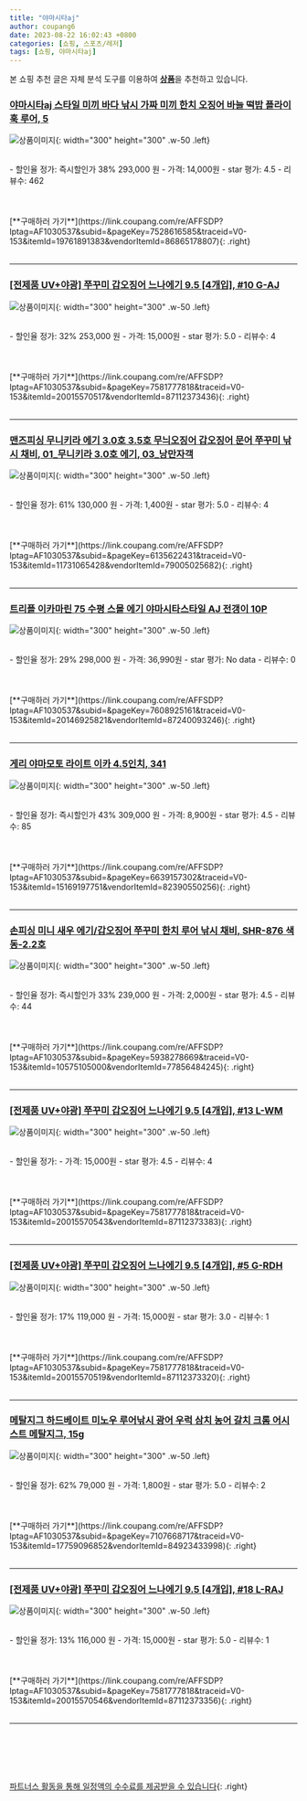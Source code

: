 ```yaml
---
title: "야마시타aj"
author: coupang6
date: 2023-08-22 16:02:43 +0800
categories: [쇼핑, 스포츠/레저]
tags: [쇼핑, 야마시타aj]
---
```


본 쇼핑 추천 글은 자체 분석 도구를 이용하여 [**상품**](https://link.coupang.com/a/bao1ui)을 추천하고 있습니다.

### [야마시타aj 스타일 미끼 바다 낚시 가짜 미끼 한치 오징어 바늘 떡밥 플라이훅 루어, 5](https://link.coupang.com/re/AFFSDP?lptag=AF1030537&subid=&pageKey=7528616585&traceid=V0-153&itemId=19761891383&vendorItemId=86865178807)

![상품이미지](https://thumbnail7.coupangcdn.com/thumbnails/remote/230x230ex/image/vendor_inventory/7a97/078d13649b0b450104ec593c62af7382a403565335039e6b9c5a90c6269d.png){: width="300" height="300" .w-50 .left}


<br>
- 할인율 정가: 즉시할인가 38%  293,000   원
- 가격: 14,000원
- star 평가: 4.5
- 리뷰수: 462
<br>
<br>
<br>
<br>
[**구매하러 가기**](https://link.coupang.com/re/AFFSDP?lptag=AF1030537&subid=&pageKey=7528616585&traceid=V0-153&itemId=19761891383&vendorItemId=86865178807){: .right}
<br>
<br>

---

### [[전제품 UV+야광] 쭈꾸미 갑오징어 느나에기 9.5 [4개입], #10 G-AJ](https://link.coupang.com/re/AFFSDP?lptag=AF1030537&subid=&pageKey=7581777818&traceid=V0-153&itemId=20015570517&vendorItemId=87112373436)

![상품이미지](https://thumbnail8.coupangcdn.com/thumbnails/remote/230x230ex/image/vendor_inventory/8952/be507f87acddc448d168008bc7c82819fa61a92efec9bc63195517328829.jpg){: width="300" height="300" .w-50 .left}


<br>
- 할인율 정가: 32%  253,000   원
- 가격: 15,000원
- star 평가: 5.0
- 리뷰수: 4
<br>
<br>
<br>
<br>
[**구매하러 가기**](https://link.coupang.com/re/AFFSDP?lptag=AF1030537&subid=&pageKey=7581777818&traceid=V0-153&itemId=20015570517&vendorItemId=87112373436){: .right}
<br>
<br>

---

### [맨즈피싱 무니키라 에기 3.0호 3.5호 무늬오징어 갑오징어 문어 쭈꾸미 낚시 채비, 01_무니키라 3.0호 에기, 03_낭만자객](https://link.coupang.com/re/AFFSDP?lptag=AF1030537&subid=&pageKey=6135622431&traceid=V0-153&itemId=11731065428&vendorItemId=79005025682)

![상품이미지](https://thumbnail9.coupangcdn.com/thumbnails/remote/230x230ex/image/vendor_inventory/773c/7344c6963d310b2d0c8575a1731adfffd43bde128f1d13ae63ddefbc1f37.jpg){: width="300" height="300" .w-50 .left}


<br>
- 할인율 정가: 61%  130,000   원
- 가격: 1,400원
- star 평가: 5.0
- 리뷰수: 4
<br>
<br>
<br>
<br>
[**구매하러 가기**](https://link.coupang.com/re/AFFSDP?lptag=AF1030537&subid=&pageKey=6135622431&traceid=V0-153&itemId=11731065428&vendorItemId=79005025682){: .right}
<br>
<br>

---

### [트리플 이카마린 75 수평 스몰 에기 야마시타스타일 AJ 전갱이 10P](https://link.coupang.com/re/AFFSDP?lptag=AF1030537&subid=&pageKey=7608925161&traceid=V0-153&itemId=20146925821&vendorItemId=87240093246)

![상품이미지](https://thumbnail8.coupangcdn.com/thumbnails/remote/230x230ex/image/vendor_inventory/fc8c/ed6462c39dc287f39caa59842ce4a3bf6479e4655e3ebf15410c7b823ff6.jpg){: width="300" height="300" .w-50 .left}


<br>
- 할인율 정가: 29%  298,000   원
- 가격: 36,990원
- star 평가: No data
- 리뷰수: 0
<br>
<br>
<br>
<br>
[**구매하러 가기**](https://link.coupang.com/re/AFFSDP?lptag=AF1030537&subid=&pageKey=7608925161&traceid=V0-153&itemId=20146925821&vendorItemId=87240093246){: .right}
<br>
<br>

---

### [게리 야마모토 라이트 이카 4.5인치, 341](https://link.coupang.com/re/AFFSDP?lptag=AF1030537&subid=&pageKey=6639157302&traceid=V0-153&itemId=15169197751&vendorItemId=82390550256)

![상품이미지](https://thumbnail10.coupangcdn.com/thumbnails/remote/230x230ex/image/vendor_inventory/a652/f5ebdcea83ce6be9c2b6f8861c2576685be51e90a42656277fcbac9acc1a.jpeg){: width="300" height="300" .w-50 .left}


<br>
- 할인율 정가: 즉시할인가 43%  309,000   원
- 가격: 8,900원
- star 평가: 4.5
- 리뷰수: 85
<br>
<br>
<br>
<br>
[**구매하러 가기**](https://link.coupang.com/re/AFFSDP?lptag=AF1030537&subid=&pageKey=6639157302&traceid=V0-153&itemId=15169197751&vendorItemId=82390550256){: .right}
<br>
<br>

---

### [손피싱 미니 새우 에기/갑오징어 쭈꾸미 한치 루어 낚시 채비, SHR-876 색동-2.2호](https://link.coupang.com/re/AFFSDP?lptag=AF1030537&subid=&pageKey=5938278669&traceid=V0-153&itemId=10575105000&vendorItemId=77856484245)

![상품이미지](https://thumbnail10.coupangcdn.com/thumbnails/remote/230x230ex/image/vendor_inventory/93a3/95960fc536159fb0cd114aa3d35e90362b668bce64f937af962afc6c26ba.jpg){: width="300" height="300" .w-50 .left}


<br>
- 할인율 정가: 즉시할인가 33%  239,000   원
- 가격: 2,000원
- star 평가: 4.5
- 리뷰수: 44
<br>
<br>
<br>
<br>
[**구매하러 가기**](https://link.coupang.com/re/AFFSDP?lptag=AF1030537&subid=&pageKey=5938278669&traceid=V0-153&itemId=10575105000&vendorItemId=77856484245){: .right}
<br>
<br>

---

### [[전제품 UV+야광] 쭈꾸미 갑오징어 느나에기 9.5 [4개입], #13 L-WM](https://link.coupang.com/re/AFFSDP?lptag=AF1030537&subid=&pageKey=7581777818&traceid=V0-153&itemId=20015570543&vendorItemId=87112373383)

![상품이미지](https://thumbnail6.coupangcdn.com/thumbnails/remote/230x230ex/image/vendor_inventory/cc7b/a2dff252e19a2c67855559964fc747ce146f1bddd6d0eb9e0b57005236ad.jpg){: width="300" height="300" .w-50 .left}


<br>
- 할인율 정가: 
- 가격: 15,000원
- star 평가: 4.5
- 리뷰수: 4
<br>
<br>
<br>
<br>
[**구매하러 가기**](https://link.coupang.com/re/AFFSDP?lptag=AF1030537&subid=&pageKey=7581777818&traceid=V0-153&itemId=20015570543&vendorItemId=87112373383){: .right}
<br>
<br>

---

### [[전제품 UV+야광] 쭈꾸미 갑오징어 느나에기 9.5 [4개입], #5 G-RDH](https://link.coupang.com/re/AFFSDP?lptag=AF1030537&subid=&pageKey=7581777818&traceid=V0-153&itemId=20015570519&vendorItemId=87112373320)

![상품이미지](https://thumbnail8.coupangcdn.com/thumbnails/remote/230x230ex/image/vendor_inventory/c84a/49a26159b9e4dd50a6a753d32171091bff86e4ec3fbdc6708e3059f9742c.jpg){: width="300" height="300" .w-50 .left}


<br>
- 할인율 정가: 17%  119,000   원
- 가격: 15,000원
- star 평가: 3.0
- 리뷰수: 1
<br>
<br>
<br>
<br>
[**구매하러 가기**](https://link.coupang.com/re/AFFSDP?lptag=AF1030537&subid=&pageKey=7581777818&traceid=V0-153&itemId=20015570519&vendorItemId=87112373320){: .right}
<br>
<br>

---

### [메탈지그 하드베이트 미노우 루어낚시 광어 우럭 삼치 농어 갈치 크롬 어시스트 메탈지그, 15g](https://link.coupang.com/re/AFFSDP?lptag=AF1030537&subid=&pageKey=7107668717&traceid=V0-153&itemId=17759096852&vendorItemId=84923433998)

![상품이미지](https://thumbnail6.coupangcdn.com/thumbnails/remote/230x230ex/image/vendor_inventory/9998/4bc73b921b119d0b57b15687115d781dc64fdccab32edafc9f92c4a661b7.png){: width="300" height="300" .w-50 .left}


<br>
- 할인율 정가: 62%  79,000   원
- 가격: 1,800원
- star 평가: 5.0
- 리뷰수: 2
<br>
<br>
<br>
<br>
[**구매하러 가기**](https://link.coupang.com/re/AFFSDP?lptag=AF1030537&subid=&pageKey=7107668717&traceid=V0-153&itemId=17759096852&vendorItemId=84923433998){: .right}
<br>
<br>

---

### [[전제품 UV+야광] 쭈꾸미 갑오징어 느나에기 9.5 [4개입], #18 L-RAJ](https://link.coupang.com/re/AFFSDP?lptag=AF1030537&subid=&pageKey=7581777818&traceid=V0-153&itemId=20015570546&vendorItemId=87112373356)

![상품이미지](https://thumbnail8.coupangcdn.com/thumbnails/remote/230x230ex/image/vendor_inventory/7ca3/2b8366e5e95566dbbfcc36818faca5d3ed4b7019028eb8732949fbe97b1a.jpg){: width="300" height="300" .w-50 .left}


<br>
- 할인율 정가: 13%  116,000   원
- 가격: 15,000원
- star 평가: 5.0
- 리뷰수: 1
<br>
<br>
<br>
<br>
[**구매하러 가기**](https://link.coupang.com/re/AFFSDP?lptag=AF1030537&subid=&pageKey=7581777818&traceid=V0-153&itemId=20015570546&vendorItemId=87112373356){: .right}
<br>
<br>

---
<br><br><br><br><br> [파트너스 활동을 통해 일정액의 수수료를 제공받을 수 있습니다](https://link.coupang.com/a/bao1ui){: .right}